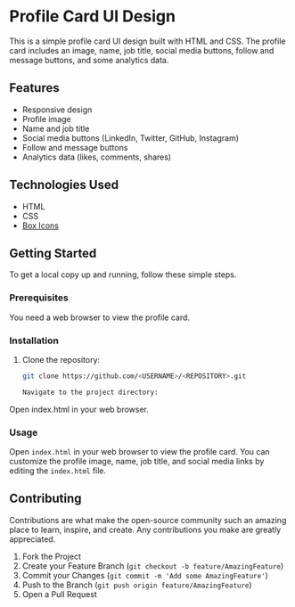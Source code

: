 # Profile Card UI Design

This is a simple profile card UI design built with HTML and CSS. The profile card includes an image, name, job title, social media buttons, follow and message buttons, and some analytics data.

## Features

- Responsive design
- Profile image
- Name and job title
- Social media buttons (LinkedIn, Twitter, GitHub, Instagram)
- Follow and message buttons
- Analytics data (likes, comments, shares)

## Technologies Used

- HTML
- CSS
- [Box Icons](https://boxicons.com/)

## Getting Started

To get a local copy up and running, follow these simple steps.

### Prerequisites

You need a web browser to view the profile card.

### Installation

1. Clone the repository:
   ```sh
   git clone https://github.com/<USERNAME>/<REPOSITORY>.git

   Navigate to the project directory:
Open index.html in your web browser.
### Usage

Open `index.html` in your web browser to view the profile card. You can customize the profile image, name, job title, and social media links by editing the `index.html` file.

## Contributing

Contributions are what make the open-source community such an amazing place to learn, inspire, and create. Any contributions you make are greatly appreciated.

1. Fork the Project
2. Create your Feature Branch (`git checkout -b feature/AmazingFeature`)
3. Commit your Changes (`git commit -m 'Add some AmazingFeature'`)
4. Push to the Branch (`git push origin feature/AmazingFeature`)
5. Open a Pull Request


